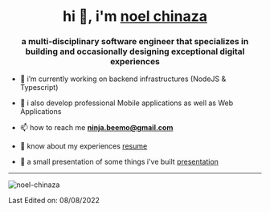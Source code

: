 <h1 align="center">hi 👋, i'm <a href="https://www.linkedin.com/in/noel-ama/" target="blank">
noel chinaza</a></h1>
<h3 align="center">a multi-disciplinary software engineer that specializes in building and occasionally designing exceptional digital experiences</h3>

-   🌱 i’m currently working on backend infrastructures (NodeJS & Typescript)

-   🌱 i also develop professional Mobile applications as well as Web Applications

-   📫 how to reach me **ninja.beemo@gmail.com**

-   📄 know about my experiences <a href="https://noel-chinaza.github.io/noel-chinaza/docs/Resume.pdf" target="blank">resume</a>

-   📄 a small presentation of some things i've built <a href="https://noel-chinaza.github.io/noel-chinaza/docs/Final.pdf" target="blank">presentation</a>

---

<p align="left"> <img src="https://komarev.com/ghpvc/?username=noel-chinaza&label=profile%20views&color=0e75b6&style=flat" alt="noel-chinaza" />

Last Edited on: 08/08/2022</p>
